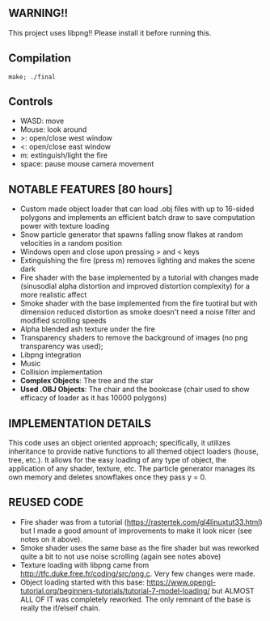 ## WARNING!!
This project uses libpng!! Please install it before running this.

## Compilation
```shell
make; ./final
```

## Controls
- WASD: move
- Mouse: look around
- \>: open/close west window
- <: open/close east window
- m: extinguish/light the fire
- space: pause mouse camera movement 

## NOTABLE FEATURES [80 hours]
- Custom made object loader that can load .obj files with up to 16-sided polygons and implements an efficient batch draw to save computation power with texture loading
- Snow particle generator that spawns falling snow flakes at random velocities in a random position
- Windows open and close upon pressing \> and < keys
- Extinguishing the fire (press m) removes lighting and makes the scene dark
- Fire shader with the base implemented by a tutorial with changes made (sinusodial alpha distortion and improved distortion complexity) for a more realistic affect
- Smoke shader with the base implemented from the fire tuotiral but with dimension reduced distortion as smoke doesn't need a noise filter and modified scrolling speeds
- Alpha blended ash texture under the fire
- Transparency shaders to remove the background of images (no png transparency was used);
- Libpng integration
- Music
- Collision implementation
- **Complex Objects**: The tree and the star
- **Used .OBJ Objects**: The chair and the bookcase (chair used to show efficacy of loader as it has 10000 polygons)

## IMPLEMENTATION DETAILS
This code uses an object oriented approach; specifically, it utilizes inheritance to provide native functions to all themed object loaders (house, tree, etc.). It allows for the easy loading of any type of object, the application of any shader, texture, etc. The particle generator manages its own memory and deletes snowflakes once they pass y = 0. 

## REUSED CODE 
- Fire shader was from a tutorial (https://rastertek.com/gl4linuxtut33.html) but I made a good amount of improvements to make it look nicer (see notes on it above).
- Smoke shader uses the same base as the fire shader but was reworked quite a bit to not use noise scrolling (again see notes above)
- Texture loading with libpng came from http://tfc.duke.free.fr/coding/src/png.c. Very few changes were made.
- Object loading started with this base: https://www.opengl-tutorial.org/beginners-tutorials/tutorial-7-model-loading/ but ALMOST ALL OF IT was completely reworked. The only remnant of the base is really the if/elseif chain. 
